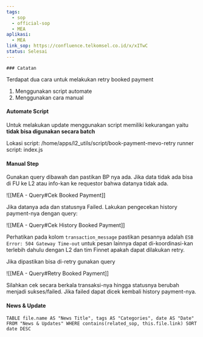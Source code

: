 ```yaml
---
tags:
  - sop
  - official-sop
  - MEA
aplikasi:
  - MEA
link_sop: https://confluence.telkomsel.co.id/x/xITwC
status: Selesai
---
```

	### Catatan
Terdapat dua cara untuk melakukan retry booked payment
1. Menggunakan script automate
2. Menggunakan cara manual

#### Automate Script
Untuk melakukan update menggunakan script memiliki kekurangan yaitu **tidak bisa digunakan secara batch**

Lokasi script: /home/apps/l2_utils/script/book-payment-mevo-retry
runner script: index.js

#### Manual Step
Gunakan query dibawah dan pastikan BP nya ada. Jika data tidak ada bisa di FU ke L2 atau info-kan ke requestor bahwa datanya tidak ada.

![[MEA - Query#Cek Booked Payment]]

Jika datanya ada dan statusnya Failed. Lakukan pengecekan history payment-nya dengan query:

![[MEA - Query#Cek History Booked Payment]]

Perhatikan pada kolom `transaction_message` pastikan pesannya adalah `ESB Error: 504 Gateway Time-out` untuk pesan lainnya dapat di-koordinasi-kan terlebih dahulu dengan L2 dan tim Finnet apakah dapat dilakukan retry.

Jika dipastikan bisa di-retry gunakan query

![[MEA - Query#Retry Booked Payment]]

Silahkan cek secara berkala transaksi-nya hingga statusnya berubah menjadi sukses/failed. Jika failed dapat dicek kembali history payment-nya.

#### News & Update
```dataview
TABLE file.name AS "News Title", tags AS "Categories", date AS "Date" FROM "News & Updates" WHERE contains(related_sop, this.file.link) SORT date DESC
```

